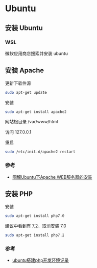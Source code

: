 # Ubuntu



## 安装 Ubuntu

### WSL

微软应用商店搜索并安装 ubuntu



## 安装 Apache

更新下软件源

```sh
sudo apt-get update
```

安装

```sh
sudo apt-get install apache2
```

网站根目录 /var/www/html

访问 127.0.0.1

重启

```sh
sudo /etc/init.d/apache2 restart
```

### 参考

- [图解Ubuntu下Apache WEB服务器的安装](https://jingyan.baidu.com/article/8275fc865b85c046a13cf673.html)



## 安装 PHP

安装

```sh
sudo apt-get install php7.0
```

建议中看到有 7.2，取消安装  7.0

```sh
sudo apt-get install php7.2
```

### 参考

- [ubuntu搭建php开发环境记录](https://www.cnblogs.com/impy/p/8040684.html)
